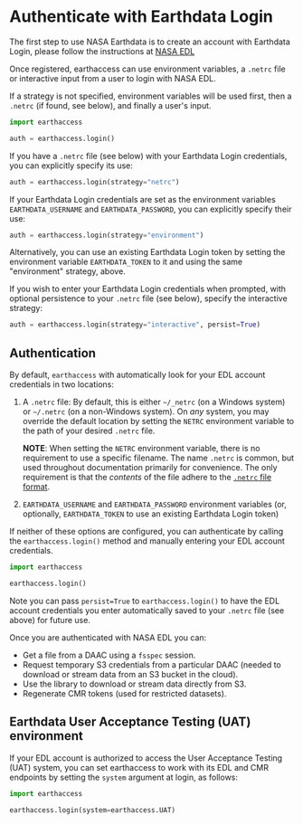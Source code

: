 # Authenticate with Earthdata Login

The first step to use NASA Earthdata is to create an account with Earthdata
Login, please follow the instructions at
[NASA EDL](https://urs.earthdata.nasa.gov/)

Once registered, earthaccess can use environment variables, a `.netrc` file or
interactive input from a user to login with NASA EDL.

If a strategy is not specified, environment variables will be used first, then
a `.netrc` (if found, see below), and finally a user's input.

```py
import earthaccess

auth = earthaccess.login()
```

If you have a `.netrc` file (see below) with your Earthdata Login credentials,
you can explicitly specify its use:

```py
auth = earthaccess.login(strategy="netrc")
```

If your Earthdata Login credentials are set as the environment variables
`EARTHDATA_USERNAME` and `EARTHDATA_PASSWORD`, you can explicitly specify their
use:

```py
auth = earthaccess.login(strategy="environment")
```

Alternatively, you can use an existing Earthdata Login token by setting the environment
variable `EARTHDATA_TOKEN` to it and using the same "environment" strategy, above.

If you wish to enter your Earthdata Login credentials when prompted, with
optional persistence to your `.netrc` file (see below), specify the interactive
strategy:

```py
auth = earthaccess.login(strategy="interactive", persist=True)
```

## Authentication

By default, `earthaccess` with automatically look for your EDL account
credentials in two locations:

1. A `.netrc` file: By default, this is either `~/_netrc` (on a Windows system)
   or `~/.netrc` (on a non-Windows system).  On *any* system, you may override
   the default location by setting the `NETRC` environment variable to the path
   of your desired `.netrc` file.

   **NOTE**: When setting the `NETRC` environment variable, there is no
   requirement to use a specific filename.  The name `.netrc` is common, but
   used throughout documentation primarily for convenience.  The only
   requirement is that the *contents* of the file adhere to the
   [`.netrc` file format](https://www.gnu.org/software/inetutils/manual/html_node/The-_002enetrc-file.html).

2. `EARTHDATA_USERNAME` and `EARTHDATA_PASSWORD` environment variables (or, optionally, `EARTHDATA_TOKEN`
   to use an existing Earthdata Login token)

If neither of these options are configured, you can authenticate by calling the
`earthaccess.login()` method and manually entering your EDL account credentials.

```python
import earthaccess

earthaccess.login()
```

Note you can pass `persist=True` to `earthaccess.login()` to have the EDL
account credentials you enter automatically saved to your `.netrc` file (see
above) for future use.

Once you are authenticated with NASA EDL you can:

* Get a file from a DAAC using a `fsspec` session.
* Request temporary S3 credentials from a particular DAAC (needed to download or
  stream data from an S3 bucket in the cloud).
* Use the library to download or stream data directly from S3.
* Regenerate CMR tokens (used for restricted datasets).

## Earthdata User Acceptance Testing (UAT) environment

If your EDL account is authorized to access the User Acceptance Testing (UAT)
system, you can set earthaccess to work with its EDL and CMR endpoints by
setting the `system` argument at login, as follows:

```python
import earthaccess

earthaccess.login(system=earthaccess.UAT)
```
